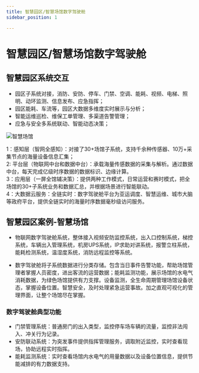 ```yaml
---
title: 智慧园区/智慧场馆数字驾驶舱
sidebar_position: 1

---
```


#  智慧园区/智慧场馆数字驾驶舱

## 智慧园区系统交互

+ 园区子系统对接，消防、安防、停车、门禁、空调、能耗、视频、电梯、照明、动环监测、信息发布、应急指挥；
+ 园区能耗、车流等，园区大数据多维度实时展示与分析；
+ 智能运维巡检、维保工单管理、多渠道告警管理；  
+ 应急与安全多系统联动、智能动态决策；  

![智慧场馆](http://dgiot-1253666439.cos.ap-shanghai-fsi.myqcloud.com/dgiot_web/doc_ylb/%E5%9C%BA%E9%A6%86.png)

1：感知层（智网全感知）：对接了30+场馆子系统，支持千余种传感器、10万+采集节点的海量设备信息汇集；  
2: 平台层（物联网中台和数据中台）：承载海量传感数据的采集与解析。通过数据中台，每天完成亿级时序数据的数据标识、边缘计算。  
3：应用层（一屏全馆辅决策）：提供两种工作模式，日常运营和赛时模式，把全场馆的30+子系统业务和数据汇总，并根据场景进行智能联动。  
4：大数据云服务：全链实时：数字驾驶舱平台为亚运调度、智慧运维、城市大脑等政府平台，提供全链实时的海量时序数据毫秒级访问服务。  
## 智慧园区案例-智慧场馆

+ 物联网数字驾驶舱系统，整体接入视频安防监控系统，出入口控制系统，梯控系统，车辆出入管理系统，机房UPS系统，IP求助对讲系统，报警立柱系统，能耗检测系统，温湿度系统，消防远程监控等系统。

+ 数字驾驶舱将子系统数据进行分类存储。包含当日事件告警功能，帮助场馆管理者掌握人员密度，进出客流的运营数据；能耗监测功能，展示场馆的水电气消耗数据，为绿色场馆提供有力支撑。设备监测，全生命周期管理场馆设备状态，掌握设备位置。智慧安全，及时处理紧急运营事故。加之直观可视化的管理界面，让整个场馆尽在掌握。

### 数字驾驶舱典型功能
+ 门禁管理系统：普通房门的出入类型，监控停车场车辆的流量，监控非法闯入、冲关行为记录。
+ 安防联动系统：为突发事件提供指挥管理服务，调取附近监控，实时查看现场，协助远程实时指挥。
+ 能耗监测系统：实时查看场馆内水电气的用量数据以及设备位置信息，提供节能减排的有力数据支持。



